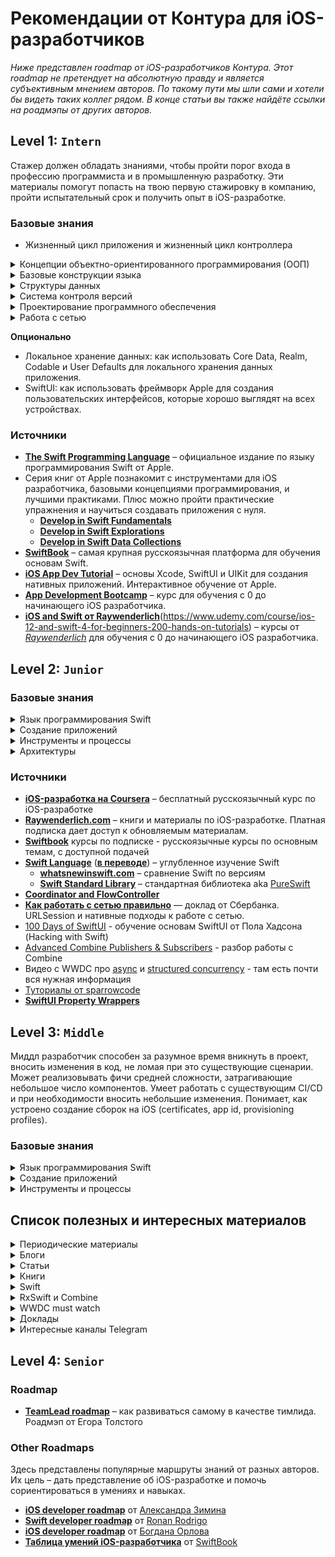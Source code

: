 # Рекомендации от Контура для iOS-разработчиков

*Ниже представлен roadmap от iOS-разработчиков Контура.
Этот roadmap не претендует на абсолютную правду и является субъективным мнением авторов. По такому пути мы шли сами и хотели бы видеть таких коллег рядом. В конце статьи вы также найдёте ссылки на роадмэпы от других авторов.*

## Level 1: `Intern`

Стажер должен обладать знаниями, чтобы пройти порог входа в профессию программиста и в промышленную разработку. Эти материалы помогут попасть на твою первую стажировку в компанию, пройти испытательный срок и получить опыт в iOS-разработке.

### Базовые знания

- Жизненный цикл приложения и жизненный цикл контроллера
<details>
  <summary>Концепции объектно-ориентированного программирования (ООП)</summary>
  
- типы данных
- переменные
- функции и методы
- наследование
- структуры
- классы и протоколы
  
</details>
<details>
  <summary>Базовые конструкции языка</summary>
  
- использование выражений `if/else`,
- оператора `switch`,
- циклов,
- инструкций `break`, `continue` и т.д.

</details>
<details>
  <summary>Структуры данных</summary>
  
- коллекции: массивы, множества и словари

</details>
<details>
  <summary>Система контроля версий</summary>
  
- [**для чего нужен Git**](https://git-scm.com/book/ru/v2)
- как его использовать
	- [**онлайн-тренажер раз**](https://learngitbranching.js.org/)
	- [**онлайн-тренажер два**](https://githowto.com/ru/)

</details>
<details>
  <summary>Проектирование программного обеспечения</summary>
  
- как организовать и оформить код для удобства чтения
- как реализовать паттерн проектирования Model View Controller и Model View ViewModel


</details>
<details>
  <summary>Работа с сетью</summary>
  
- как выполнять асинхронные вызовы API
- как хранить и извлекать сетевые данные
- как использовать формат JSON для взаимодействия с сервером

</details>

**Опционально**

- Локальное хранение данных: как использовать Core Data, Realm, Codable и User Defaults для локального хранения данных приложения.
- SwiftUI: как использовать фреймворк Apple для создания пользовательских интерфейсов, которые хорошо выглядят на всех устройствах.

### Источники

- [**The Swift Programming Language**](https://docs.swift.org/swift-book/) – официальное издание по языку программирования Swift от Apple.
- Серия книг от Apple познакомит с инструментами для iOS разработчика, базовыми концепциями программирования, и лучшими практиками. Плюс можно пройти практические упражнения и научиться создавать приложения с нуля.
    - [**Develop in Swift Fundamentals**](https://books.apple.com/ru/book/develop-in-swift-fundamentals/id1556365994)
    - [**Develop in Swift Explorations**](https://books.apple.com/ru/book/develop-in-swift-explorations/id1556366287)
    - [**Develop in Swift Data Collections**](https://books.apple.com/ru/book/develop-in-swift-data-collections/id1556365920)
- [**SwiftBook**](https://swiftbook.ru) – самая крупная русскоязычная платформа для обучения основам Swift.
- [**iOS App Dev Tutorial**](https://developer.apple.com/tutorials/app-dev-training/) – основы Xcode, SwiftUI и UIKit для создания нативных приложений. Интерактивное обучение от Apple.
- [**App Development Bootcamp**](https://www.udemy.com/course/ios-13-app-development-bootcamp/) – курс для обучения с 0 до начинающего iOS разработчика.
- [**iOS and Swift от Raywenderlich**](https://www.raywenderlich.com/ios/paths)(https://www.udemy.com/course/ios-12-and-swift-4-for-beginners-200-hands-on-tutorials) – курсы от [*Raywenderlich*](https://www.raywenderlich.com/ios) для обучения с 0 до начинающего iOS разработчика.

## Level 2: `Junior`

### Базовые знания

<details>
  <summary>Язык программирования Swift</summary>
  
- [**Classes and Structures**](https://docs.swift.org/swift-book/LanguageGuide/ClassesAndStructures.html) – классы и структуры, в чем их отличия
- [**Property Observers и Wrappers**](https://docs.swift.org/swift-book/LanguageGuide/Properties.html)– наблюдатели и обёртки свойства
- [**Enumerations**](https://docs.swift.org/swift-book/LanguageGuide/Enumerations.html) – перечисления ассоциативные/исходные значения
- [**Collection Types**](https://docs.swift.org/swift-book/LanguageGuide/CollectionTypes.html) – типы коллекций: массивы, множества и словари (`Array`, `Set`, `Dictionary`)
- [**Closures**](https://docs.swift.org/swift-book/LanguageGuide/Closures.html) – замыкания и списки захвата
- [**Protocols**](https://docs.swift.org/swift-book/LanguageGuide/Protocols.html) – протоколы такие как `Codable`, `Equatable`, `Hashable`
- [Extensions](https://docs.swift.org/swift-book/documentation/the-swift-programming-language/extensions/) - расширения типов
- [**Optional Chaining**](https://docs.swift.org/swift-book/LanguageGuide/OptionalChaining.html) – опциональные типы данных и опциональная последовательность
- [**ARC**](https://docs.swift.org/swift-book/LanguageGuide/AutomaticReferenceCounting.html) – автоматический подсчёт ссылок
- [**Access Control**](https://docs.swift.org/swift-book/LanguageGuide/AccessControl.html) – атрибуты доступа, такие как `private` и `public`
- [Concurrency](https://developer.apple.com/documentation/swift/concurrency) - cтруктурированный параллелизм (`async`,`await`, `Task`, `MainActor`, `sendable`)
- [Generics](https://docs.swift.org/swift-book/documentation/the-swift-programming-language/generics/) - дженерики, ключевые слова `some` и `any`


</details>
<details>
  <summary>Создание приложений</summary>
  
- Компоненты фреймворка [**UIKit**](https://developer.apple.com/documentation/uikit/) для создания и управления пользовательскими интерфейсами
	- `UIView` и его основные компоненты `UIButton`, `UITextField`, `UILabel`
	- `UIViewController` + `Child`, `UITableView`, `UINavigationController`, `UIStackView`
	- `Auto Layout` для построения адаптивных интерфейсов вместе с `Compression Resistance`/`Content Hugging Priorities`.
- Компоненты фреймворка [SwiftUI](https://developer.apple.com/documentation/swiftui/)
	- `View`, `@ViewBuilder`, `ViewModifier` + основные компоненты `Text`, `Button`, `V/H/Z-Stack`, `List`
	- `@State`, `@Binding`, `@Published` - обёртки свойств и зачем они нужны
	- Протокол `ObservedObject`, обёртки `@StateObject`, `@ObservedObject`, `@EnvironmentObject`, понимание разницы между ними
- Компоненты фреймворка [**Foundation**](https://developer.apple.com/documentation/foundation) для разработки базового слоя функциональности приложений
	- хранение данных `UserDefaults`, `Keychain`
	- обработка текста  `Formatters`
	- вычисление даты и времени  `Date`
	- работа с сетью: `Error+Result`,  `URLSession`
- Работа с сетью: [**Moya**](https://github.com/Moya/Moya), [**Alamofire](https://github.com/Alamofire/Alamofire),** URLSession async
- Использование модулей и добавление новых зависимостей: `Cocoapods` / `Swift Package Manager`
- Архитектура для UIKit: `MVC` с использованием `ChildViewController`, `MVVM`. Подходы с использованием `Data Driven ViewControllers(Props)`, `Coordinator` или `FlowController`
- Архитектура для SwiftUI: `MVVM` или `MV/MV State`
- [**Шаблоны и паттерны проектирования**](https://refactoring.guru/design-patterns/catalog)
	- [Singleton](https://refactoring.guru/design-patterns/singleton)
	- [Command](https://refactoring.guru/design-patterns/command)
	- [Factory Method](https://refactoring.guru/design-patterns/factory-method)
	- [Observer](https://refactoring.guru/design-patterns/observer)
	- [Delegation](https://www.swiftbysundell.com/articles/delegation-in-swift/)
- Разработка на основе TDD (Test Driven Development), Unit Testing, UI Testing
	- [Unit Testing Best Practices on iOS with Swift](https://www.vadimbulavin.com/unit-testing-best-practices-on-ios-with-swift/)
	- [Тестирование приложений: описание и чек-лист](https://ru.hexlet.io/blog/posts/testirovanie-prilozheniy-opisanie-i-chek-list)
	- [Начинаем писать тесты (правильно)](https://ru.hexlet.io/blog/posts/how-to-test-code)
	- [Test doubles in Swift: dummies, fakes, stubs, and spies.](https://mokacoding.com/blog/swift-test-doubles/)
	- [Курс: TDD. Unit Testing](https://swiftbook.ru/content/25-index/)
- RxSwift или Combine — чтение кода, использование операторов и семантичных сущностей.
- Основы [**Grand Central Dispatch**](https://developer.apple.com/documentation/dispatch) - многопоточное программирование, основные понятия и методы

</details>
<details>
  <summary>Инструменты и процессы</summary>
  
- Xcode
- Система контроля версий git и основные команды push, pull, commit, tags, merge/pull request, rebase, merge, cherry-pick, stash
- Профилирование и дебаг: поиск утечек памяти, циклов, дебаг UI, брейкпоинты, работа с консолью
- Принципы ООП, SOLID, KISS, DRY, YAGNI и т.п.

</details>
<details>
  <summary>Архитектуры</summary>
  
- [**iOS Architecture Patterns**](https://medium.com/ios-os-x-development/ios-architecture-patterns-ecba4c38de52) – поверхностный обзор архитектур
- [**MVC is not your problem**](https://www.youtube.com/watch?v=A1vzcxR-Ss0) — доклад о том, как делать MVC, не делая его massive.
- [**Правильный MVC**](https://www.youtube.com/watch?v=J8u-tIt5wo4) — как справиться с MVC. Доклад от Redmadrobot
- [**Awesome iOS architecture**](https://github.com/onmyway133/awesome-ios-architecture) – репозиторий с шуточным проектом по составлению новых акронимов "лучших iOS архитектур". Но в Readme проекта есть список полезных материалов по разным архитектурам.
	- [**MVC: Model View Controller**](https://rambo.codes/posts/2020-02-20-mvc-with-sugar) – доходчиво о MVC ([видео](https://www.youtube.com/watch?v=ZShE3toDPIk))
	- [**MVP: Model View Presenter**](https://blog.moove-it.com/going-from-mvc-to-mvp-on-ios/) – от MVC к MVP
	- [**MVVM: Model View ViewModel**](https://www.objc.io/issues/13-architecture/mvvm/) – введение в MVVM
	- [**Viper**](https://github.com/strongself/The-Book-of-VIPER) – книга от Rambler
- [**Математические основы Auto Layout**](https://habr.com/ru/company/oleg-bunin/blog/437584/) – работа в Auto Layout относительно простым языком

</details>

### Источники

- [**iOS-разработка на Coursera**](https://ru.coursera.org/specializations/ios-dev) – бесплатный русскоязычный курс по iOS-разработке
- [**Raywenderlich.com**](https://www.raywenderlich.com/ios) – книги и материалы по iOS-разработке. Платная подписка дает доступ к обновляемым материалам.
- [**Swiftbook**](https://swiftbook.ru/courses/) курсы по подписке - русскоязычные курсы по основным темам, с доступной подачей
- [**Swift Language**](https://developer.apple.com/swift/) ([**в переводе**](https://swiftbook.ru/content/docs/)) – углубленное изучение Swift
    - [**whatsnewinswift.com**](https://www.whatsnewinswift.com/) – сравнение Swift по версиям
    - [**Swift Standard Library**](https://developer.apple.com/documentation/swift/swift_standard_library) – cтандартная библиотека aka [PureSwift](https://github.com/PureSwift)
- [**Coordinator and FlowController**](https://github.com/onmyway133/blog/issues/106)
- [**Как работать с сетью правильно**](https://www.youtube.com/watch?v=7HtE3Ci78nU) — доклад от Сбербанка. URLSession и нативные подходы к работе с сетью.
- [100 Days of SwiftUI](https://www.hackingwithswift.com/100/swiftui) - обучение основам SwiftUI от Пола Хадсона (Hacking with Swift)
- [Advanced Combine Publishers & Subscribers](https://www.youtube.com/watch?si=0rWk7kpLJmRVOFD4&v=RUZcs0SWqnI&feature=youtu.be) - разбор работы с Combine
- Видео с WWDC про [async](https://developer.apple.com/videos/all-videos/?q=async) и [structured concurrency](https://developer.apple.com/videos/all-videos/?q=structured%20concurrency) - там есть почти вся нужная информация
- [Туториалы от sparrowcode](https://sparrowcode.io/ru)
- [**SwiftUI Property Wrappers**](https://swiftuipropertywrappers.com/)

## Level 3: `Middle`

Миддл разработчик способен за разумное время вникнуть в проект, вносить изменения в код, не ломая при это существующие сценарии. Может реализовывать фичи средней сложности, затрагивающие небольшое число компонентов. Умеет работать с существующим CI/CD и при необходимости вносить небольшие изменения. Понимает, как устроено создание сборок на iOS (certificates, app id, provisioning profiles).

### Базовые знания

<details>
  <summary>Язык программирования Swift</summary>
  
- Отличия между классами, акторами и структурами и понимание о том, что из них следует использовать
- Создание перечислений, структур, классов и протоколов
- Функциональное программирование, использование замыканий (trailing, auto, escaping closures)
- Понимание, как создаются и удаляются объекты с помощью автоматического подсчета ссылок (ARC)
- Понимание, потенциальной возможности возникновения сильного ссылочного цикла в замыканиях и переменных класса
- Swift - как протокольно-ориентированный язык программирования, применение таких протоколов, как Equatable, Comparable, Sequence
- Функционально-реактивное программирование (RxSwift, RxCocoa, Combine)
- Error Handling - ошибки программирования, ошибки пользовательского ввода, асинхронные ошибки
- [Макросы](https://docs.swift.org/swift-book/documentation/the-swift-programming-language/macros/) в Swift (опционально)

</details>
<details>
  <summary>Создание приложений</summary>
  
- Компоненты фреймворка [UIKit](https://developer.apple.com/documentation/uikit/): UISplitViewController, UICollectionView, жизненный цикл UIView.
- Auto Layout - Адпативный текст и UI, Size Classes, создание ограничений в коде, понимание Layout Engine, иерархии представлений
- SwiftUI: жизненный цикл View, View Identity, понимание как и когда перерисовывается view
- Взаимодействие между UIKit и SwiftUI (`UIViewControllerRepresentable`, `UIViewRepresentable`, `UIHostingController`, `UIHostingConfiguration`)
- Сетевой слой приложения: реализация взаимодействия с сетью, основа сетевого уровня, HTTP, REST, `NSURLSession`, сериализация JSON, тестирование запросов
- Уровень хранения данных приложения: plist, NSUserDefaults/Keychain, File/Disk storage, CoreData
- Архитектура: MVC, MVVM, MVP, VIPER, MV (SwiftUI), подход Clean Architecture
- Дизайн паттерны и принцип SOLID
- CoreAnimation, Drawing
- [Grand Central Dispatch](https://developer.apple.com/documentation/dispatch) – многопоточное программирование, последовательные и параллельные очереди, основной поток, фоновый поток
- [Concurrency](https://developer.apple.com/documentation/swift/concurrency) - cтруктурированный параллелизм (`TaskGroup`, `TaskSequence`, `Checked/Unsafe-Continuation`, `actor`, `TaskPriority`) и как он работает внутри, cooperative thread pool, акторы, управление памятью в задачах (ARC), отмена задач, actor hopping и другие проблемы акторов
- Пуш уведомления
- TDD (Test Driven Development), Unit Testing, UI Testing
- Локализация приложений - String Catalogs или другие фреймворки
- [Observation Framework](https://developer.apple.com/documentation/observation) и [SwiftData](https://developer.apple.com/documentation/swiftdata) (опционально)
- [WidgetKit](https://developer.apple.com/documentation/widgetkit) и [App Intents](https://developer.apple.com/documentation/appintents) (опционально)


</details>
<details>
  <summary>Инструменты и процессы</summary>
  
- CodeReview, Design Review
- Xcode Intruments и LLDB - применение на практике для анализа проблем и отладки
- Системы контроля версий git, GitLab
- CI (Continuous integration), CD (Continuous Delivery) - инициация сборок, инструменты и сервисы, GitLab CI, Fastlane


</details>

## Список полезных и интересных материалов

<details>
  <summary>Периодические материалы</summary>
  
- [**https://podlodka.io/**](https://podlodka.io) — подкаст обо всём
- [**https://iosdevweekly.com**](https://iosdevweekly.com/) — недельный дайджест мира iOS/macOS разработки

</details>
<details>
  <summary>Блоги</summary>
  
- [**https://objc.io/**](https://objc.io/) — статьи и видео
- [**https://www.swiftbysundell.com/**](https://www.swiftbysundell.com/) — блог и подкаст, хорошие статьи по базовым материалам
- [**https://nshipster.com**](https://nshipster.com/) — блог с глубокими знаниями и разбором от инженера Apple
- [**https://www.avanderlee.com**](https://www.avanderlee.com/) — блог с хорошим контентом на разные темы.
- [**https://www.pointfree.co/**](https://www.pointfree.co/) — видео, есть бесплатные. Функциональные подходы.
- [**https://useyourloaf.com**](https://useyourloaf.com/) — отличный блог и книга про AutoLayout. Контент книги = статьи из блога.
- [**https://refactoring.guru/ru**](https://refactoring.guru/ru) - отличный сайт, есть книга. Паттерны ООП, разбор рефакторинга, примеры кода.
- [**https://www.hackingwithswift.com**](https://www.hackingwithswift.com/) — хороший контент. Первый выбор для поиска типичных решений вместо stackoverflow
- [https://sarunw.com/](https://sarunw.com/) — емко, четко, по делу, и приятный сайт
- [@SwiftfulThinking](https://www.youtube.com/@SwiftfulThinking/videos) и [@seanallen](https://www.youtube.com/@seanallen/videos) - неплохие ютуб-каналы, актуальный контент
- [WWDC Notes](https://www.wwdcnotes.com) - краткий обзор видео и новостей с WWDC
- Ещё блоги: [https://swiftrocks.com](https://swiftrocks.com/), [https://www.vadimbulavin.com](https://www.vadimbulavin.com/), [https://byby.dev/ios](https://byby.dev/ios)


</details>
<details>
  <summary>Статьи</summary>
  
- [**Поверхностный обзор архитектур**](https://medium.com/ios-os-x-development/ios-architecture-patterns-ecba4c38de52)
- [**Математические основы AutoLayout**](https://habr.com/ru/company/oleg-bunin/blog/437584/)
- [**MVC, и как его можно улучшить**](https://rambo.codes/posts/2020-02-20-mvc-with-sugar).
Отличная статья про FlowController, Child controllers. Используем часто в Контуре.
- [**FlowController против Coordinator**](https://github.com/onmyway133/blog/issues/106).
В Контуре мы перешли от координаторов к FlowController.
- [**Building Large-Scale Apps with SwiftUI: A Guide to Modular Architecture**](https://azamsharp.com/2023/02/28/building-large-scale-apps-swiftui.html)
- [**Memory management when using async/await in Swift**](https://www.swiftbysundell.com/articles/memory-management-when-using-async-await/)

</details>
<details>
  <summary>Книги</summary>
  
- [**App Architecture**](https://www.objc.io/books/app-architecture/) – книга по архитектурам с примерами
- [**Книги на objc.io**](https://www.objc.io/books)
- [**Разные книги с крутым контентом**](https://store.raywenderlich.com/)
Для начала в iOS хорошая iOS Apprentice.
- [**Книги от Mattt (NSHipster)**](https://flight.school/)

</details>
<details>
  <summary>Swift</summary>
  
- [**Перевод**](https://swiftbook.ru/content/docs/) официальной книги [**Swift от Apple**](https://developer.apple.com/swift/)
- [**Сравнение фич swift по-версиям**](https://www.whatsnewinswift.com/)
- [**Стандартная библиотека Swift**](https://developer.apple.com/documentation/swift/swift_standard_library)

</details>
<details>
  <summary>RxSwift и Combine</summary>
  
- [**RxSwift Playground**](https://github.com/ReactiveX/RxSwift/blob/master/Documentation/Playgrounds.md)
- [**отличная книга по RxSwift с примерами**](https://store.raywenderlich.com/products/rxswift)
- [**топ ошибок при использовании RxSwift**](http://adamborek.com/top-7-rxswift-mistakes/)
- [**RxSwift to Combine Cheatsheet**](https://github.com/CombineCommunity/rxswift-to-combine-cheatsheet)
- [**Using Combine**](https://heckj.github.io/swiftui-notes/index.html)

</details>
<details>
  <summary>WWDC must watch</summary>
  
- [**Testing Tips & Tricks**](https://developer.apple.com/videos/play/wwdc2018/417/)
- [**iOS Memory Deep Dive**](https://developer.apple.com/videos/play/wwdc2018/416/)
- [**Understanding Crashes and Crashlogs**](https://developer.apple.com/videos/play/wwdc2018/414/)
- [Demistify SwiftUI](https://developer.apple.com/videos/play/wwdc2021/10022/) и [Demistify SwiftUI performance](https://developer.apple.com/videos/play/wwdc2023/10160/)
- [Efficiency awaits: Background tasks in SwiftUI](https://developer.apple.com/wwdc22/10142)

</details>
<details>
  <summary>Доклады</summary>
  
- [**MVC is not your problem**](https://www.youtube.com/watch?v=A1vzcxR-Ss0) — доклад о том, как делать MVC, не делая его massive.
- [**Правильный MVC**](https://www.youtube.com/watch?v=J8u-tIt5wo4) — как справиться с MVC. Доклад от Redmadrobot
- [**Как работать с сетью правильно**](https://www.youtube.com/watch?v=7HtE3Ci78nU) — доклад от Сбербанка. URLSession и правильные подходы к работе с сетью.

</details>
<details>
  <summary>Интересные каналы Telegram</summary>
  
- [https://t.me/iosdev](https://t.me/iosdev)
- [https://t.me/iosmakesmehate](https://t.me/iosmakesmehate)
- [https://t.me/swift_ioss](https://t.me/swift_ioss)
- [https://t.me/iosgt](https://t.me/iosgt)
- [https://t.me/iosgr](https://t.me/iosgr)
- [https://t.me/sparrowcode](https://t.me/sparrowcode)
- [https://t.me/swift_ui](https://t.me/swift_ui)
- [https://t.me/coffeeCodeEverywhere](https://t.me/coffeeCodeEverywhere)
- [https://t.me/apptractor](https://t.me/apptractor)


</details>

## Level 4: `Senior`

### Roadmap

- [**TeamLead roadmap**](https://tlroadmap.io/) – как развиваться самому в качестве тимлида.
Роадмэп от Егора Толстого

### Other Roadmaps

Здесь представлены популярные маршруты знаний от разных авторов.
Их цель – дать представление об iOS-разработке и помочь сориентироваться в умениях и навыках.

- [**iOS developer roadmap**](https://gist.github.com/azimin/a44086ef3e2d5992aa411b8aa60d05a3) от [Александра Зимина](https://twitter.com/ZiminAlex?ref_src=twsrc%5Egoogle%7Ctwcamp%5Eserp%7Ctwgr%5Eauthor)
- [**Swift developer roadmap**](https://trello.com/b/hLGyiEEE/swift-developer-roadmap) от [Ronan Rodrigo](https://twitter.com/ronanrodrigodev)
- [**iOS developer roadmap**](https://github.com/BohdanOrlov/iOS-Developer-Roadmap/blob/master/RoadmapProject/Script/Generated/ROADMAP.md) от [Богдана Орлова](https://twitter.com/bohdan_orlov)
- [**Таблица умений iOS-разработчика**](https://swiftbook.ru/post/tutorials/ios-deveoper-table-skillz/) от [SwiftBook](https://swiftbook.ru)